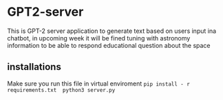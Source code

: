 # GPT2-server
This is GPT-2 server application to generate text based on users input ina chatbot, in upcoming week it will be fined tuning with astronomy information to be able to respond educational question about the space 

## installations 
Make sure you run this file in virtual enviroment 
``
pip install - r requirements.txt 
python3 server.py 
``
